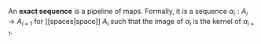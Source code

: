 An **exact sequence** is a pipeline of maps. Formally, it is a sequence $\alpha_i: A_i \to A_{i+1}$ for [[spaces|space]] $A_i$ such that the image of $\alpha_i$ is the kernel of $\alpha_{i+1}$.
